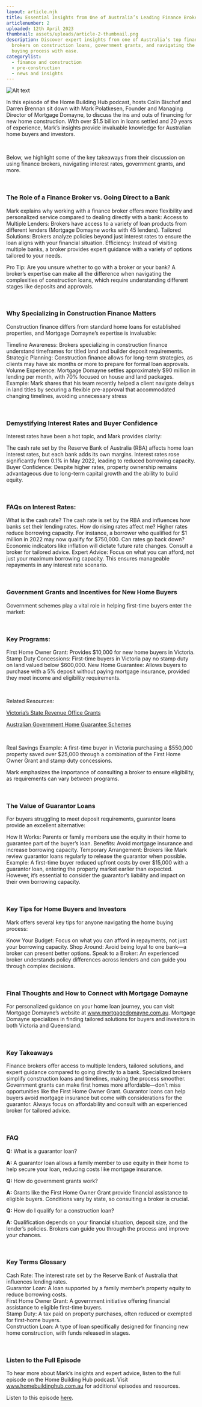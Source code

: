 ```yaml
---
layout: article.njk
title: Essential Insights from One of Australia’s Leading Finance Brokers
articlenumber: 2
uploaded: 12th April 2023
thumbnail: assets/uploads/article-2-thumbnail.png
description: Discover expert insights from one of Australia’s top finance
  brokers on construction loans, government grants, and navigating the home
  buying process with ease.
categorylist:
  - finance and construction
  - pre-construction
  - news and insights
---
```


![Alt text](/assets/uploads/article-1-thumbnail.png "title")

In this episode of the Home Building Hub podcast, hosts Colin Bischof and Darren Brennan sit down with Mark Polatkesen, Founder and Managing Director of Mortgage Domayne, to discuss the ins and outs of financing for new home construction. With over $1.5 billion in loans settled and 20 years of experience, Mark’s insights provide invaluable knowledge for Australian home buyers and investors.

<br>

Below, we highlight some of the key takeaways from their discussion on using finance brokers, navigating interest rates, government grants, and more.

<br>

### The Role of a Finance Broker vs. Going Direct to a Bank

Mark explains why working with a finance broker offers more flexibility and personalized service compared to dealing directly with a bank:
Access to Multiple Lenders: Brokers have access to a variety of loan products from different lenders (Mortgage Domayne works with 45 lenders).
Tailored Solutions: Brokers analyze policies beyond just interest rates to ensure the loan aligns with your financial situation.
Efficiency: Instead of visiting multiple banks, a broker provides expert guidance with a variety of options tailored to your needs.

Pro Tip: Are you unsure whether to go with a broker or your bank? A broker’s expertise can make all the difference when navigating the complexities of construction loans, which require understanding different stages like deposits and approvals.

<br>

### Why Specializing in Construction Finance Matters

Construction finance differs from standard home loans for established properties, and Mortgage Domayne’s expertise is invaluable:

Timeline Awareness: Brokers specializing in construction finance understand timeframes for titled land and builder deposit requirements.
Strategic Planning: Construction finance allows for long-term strategies, as clients may have six months or more to prepare for formal loan approvals.
Volume Experience: Mortgage Domayne settles approximately $90 million in lending per month, with 70% focused on house and land packages.
Example: Mark shares that his team recently helped a client navigate delays in land titles by securing a flexible pre-approval that accommodated changing timelines, avoiding unnecessary stress

<br>

### Demystifying Interest Rates and Buyer Confidence

Interest rates have been a hot topic, and Mark provides clarity:

The cash rate set by the Reserve Bank of Australia (RBA) affects home loan interest rates, but each bank adds its own margins.
Interest rates rose significantly from 0.1% in May 2022, leading to reduced borrowing capacity.
Buyer Confidence: Despite higher rates, property ownership remains advantageous due to long-term capital growth and the ability to build equity.

<br>
 
### FAQs on Interest Rates:

What is the cash rate? The cash rate is set by the RBA and influences how banks set their lending rates.
How do rising rates affect me? Higher rates reduce borrowing capacity. For instance, a borrower who qualified for $1 million in 2022 may now qualify for $750,000.
Can rates go back down? Economic indicators like inflation will dictate future rate changes. Consult a broker for tailored advice.
Expert Advice: Focus on what you can afford, not just your maximum borrowing capacity. This ensures manageable repayments in any interest rate scenario.

<br>

### Government Grants and Incentives for New Home Buyers

Government schemes play a vital role in helping first-time buyers enter the market:

<br>

### Key Programs:

First Home Owner Grant: Provides $10,000 for new home buyers in Victoria.
Stamp Duty Concessions: First-time buyers in Victoria pay no stamp duty on land valued below $600,000.
New Home Guarantee: Allows buyers to purchase with a 5% deposit without paying mortgage insurance, provided they meet income and eligibility requirements.

<br>

Related Resources:

<a href="https://www.sro.vic.gov.au/first-home-owner" target="_blank">Victoria’s State Revenue Office Grants</a>

<a href="https://www.housingaustralia.gov.au/" target="_blank">Australian Government Home Guarantee Schemes</a>

<br> 

Real Savings Example: A first-time buyer in Victoria purchasing a $550,000 property saved over $25,000 through a combination of the First Home Owner Grant and stamp duty concessions.

Mark emphasizes the importance of consulting a broker to ensure eligibility, as requirements can vary between programs.

<br>

### The Value of Guarantor Loans

For buyers struggling to meet deposit requirements, guarantor loans provide an excellent alternative:

How It Works: Parents or family members use the equity in their home to guarantee part of the buyer’s loan.
Benefits: Avoid mortgage insurance and increase borrowing capacity.
Temporary Arrangement: Brokers like Mark review guarantor loans regularly to release the guarantor when possible.
Example: A first-time buyer reduced upfront costs by over $15,000 with a guarantor loan, entering the property market earlier than expected. However, it’s essential to consider the guarantor’s liability and impact on their own borrowing capacity.

<br>

### Key Tips for Home Buyers and Investors

Mark offers several key tips for anyone navigating the home buying process:

Know Your Budget: Focus on what you can afford in repayments, not just your borrowing capacity.
Shop Around: Avoid being loyal to one bank—a broker can present better options.
Speak to a Broker: An experienced broker understands policy differences across lenders and can guide you through complex decisions.

<br>
 
### Final Thoughts and How to Connect with Mortgage Domayne

For personalized guidance on your home loan journey, you can visit Mortgage Domayne’s website at <a href="https://www.mortgagedomayne.com.au" target="_blank">www.mortgagedomayne.com.au</a>. Mortgage Domayne specializes in finding tailored solutions for buyers and investors in both Victoria and Queensland.

<br>

### Key Takeaways

Finance brokers offer access to multiple lenders, tailored solutions, and expert guidance compared to going directly to a bank.
Specialized brokers simplify construction loans and timelines, making the process smoother.
Government grants can make first homes more affordable—don’t miss opportunities like the First Home Owner Grant.
Guarantor loans can help buyers avoid mortgage insurance but come with considerations for the guarantor.
Always focus on affordability and consult with an experienced broker for tailored advice.

<br>
 
### FAQ

**Q:** What is a guarantor loan? 

**A:** A guarantor loan allows a family member to use equity in their home to help secure your loan, reducing costs like mortgage insurance.

**Q:** How do government grants work? 

**A:** Grants like the First Home Owner Grant provide financial assistance to eligible buyers. Conditions vary by state, so consulting a broker is crucial.

**Q:** How do I qualify for a construction loan? 

**A:** Qualification depends on your financial situation, deposit size, and the lender’s policies. Brokers can guide you through the process and improve your chances.

<br>

### Key Terms Glossary

Cash Rate: The interest rate set by the Reserve Bank of Australia that influences lending rates.
<br>
Guarantor Loan: A loan supported by a family member’s property equity to reduce borrowing costs.
<br>
First Home Owner Grant: A government initiative offering financial assistance to eligible first-time buyers.
<br>
Stamp Duty: A tax paid on property purchases, often reduced or exempted for first-home buyers.
<br>
Construction Loan: A type of loan specifically designed for financing new home construction, with funds released in stages.

<br>

### Listen to the Full Episode

To hear more about Mark’s insights and expert advice, listen to the full episode on the Home Building Hub podcast. Visit www.homebuildinghub.com.au for additional episodes and resources.

Listen to this episode <a href="/posts/ep-2" id="intext-link" target="_blank">here</a>.
